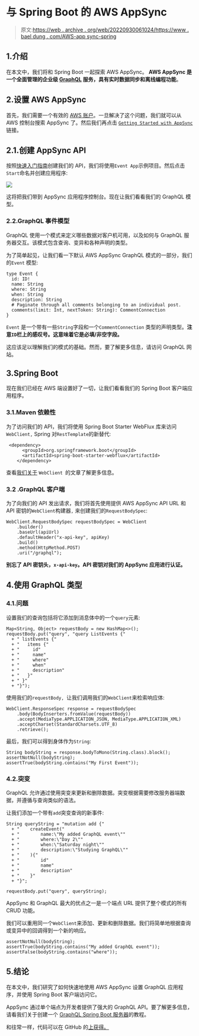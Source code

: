 # 与 Spring Boot 的 AWS AppSync

> 原文:[https://web . archive . org/web/20220930061024/https://www . bael dung . com/AWS-app sync-spring](https://web.archive.org/web/20220930061024/https://www.baeldung.com/aws-appsync-spring)

## 1.介绍

在本文中，我们将和 Spring Boot 一起探索 AWS AppSync。 **AWS AppSync 是一个全面管理的企业级 [GraphQL](/web/20220628150656/https://www.baeldung.com/graphql) 服务，具有实时数据同步和离线编程功能**。

## 2.设置 AWS AppSync

首先，我们需要一个有效的 [AWS 账户](https://web.archive.org/web/20220628150656/https://aws.amazon.com/free/?all-free-tier.sort-by=item.additionalFields.SortRank&all-free-tier.sort-order=asc)。一旦解决了这个问题，我们就可以从 AWS 控制台搜索 AppSync 了。然后我们再点击 [`Getting Started with AppSync`](https://web.archive.org/web/20220628150656/https://docs.aws.amazon.com/appsync/latest/devguide/welcome.html) 链接。

## 2.1.创建 AppSync API

按照[快速入门指南](https://web.archive.org/web/20220628150656/https://docs.aws.amazon.com/appsync/latest/devguide/quickstart-launch-a-sample-schema.html)创建我们的 API，我们将使用`Event App`示例项目。然后点击`Start`命名并创建应用程序:

[![](img/8b10785a7eca1a8a1d463b44b62a866f.png)](/web/20220628150656/https://www.baeldung.com/wp-content/uploads/2020/05/aws_appsync.jpg)

这将把我们带到 AppSync 应用程序控制台。现在让我们看看我们的 GraphQL 模型。

### 2.2.GraphQL 事件模型

GraphQL 使用一个模式来定义哪些数据对客户机可用，以及如何与 GraphQL 服务器交互。该模式包含查询、变异和各种声明的类型。

为了简单起见，让我们看一下默认 AWS AppSync GraphQL 模式的一部分，我们的`Event` 模型:

```
type Event {
  id: ID!
  name: String
  where: String
  when: String
  description: String
  # Paginate through all comments belonging to an individual post.
  comments(limit: Int, nextToken: String): CommentConnection
}
```

`Event` 是一个带有一些`String`字段和一个`CommentConnection` 类型的声明类型。**注意`ID`栏上的感叹号。这意味着它是必填/非空字段。**

这应该足以理解我们的模式的基础。然而，要了解更多信息，请访问 GraphQL 网站。

## 3.Spring Boot

现在我们已经在 AWS 端设置好了一切，让我们看看我们的 Spring Boot 客户端应用程序。

### 3.1.Maven 依赖性

为了访问我们的 API，我们将使用 Spring Boot Starter WebFlux 库来访问`WebClient,` Spring 对`RestTemplate`的新替代:

```
 <dependency> 
      <groupId>org.springframework.boot</groupId> 
      <artifactId>spring-boot-starter-webflux</artifactId> 
    </dependency>
```

查看[我们关于](/web/20220628150656/https://www.baeldung.com/spring-5-webclient) `WebClient `的文章了解更多信息。

### 3.2 .GraphQL 客户端

为了向我们的 API 发出请求，我们将首先使用提供 AWS AppSync API URL 和 API 密钥的`WebClient`构建器`,` 来创建我们的`RequestBodySpec`:

```
WebClient.RequestBodySpec requestBodySpec = WebClient
    .builder()
    .baseUrl(apiUrl)
    .defaultHeader("x-api-key", apiKey)
    .build()
    .method(HttpMethod.POST)
    .uri("/graphql");
```

**别忘了 API 密钥头，`x-api-key`。API 密钥对我们的 AppSync 应用进行认证。**

## 4.使用 GraphQL 类型

### 4.1.问题

设置我们的查询包括将它添加到消息体中的一个`query`元素:

```
Map<String, Object> requestBody = new HashMap<>();
requestBody.put("query", "query ListEvents {" 
  + " listEvents {"
  + "   items {"
  + "     id"
  + "     name"
  + "     where"
  + "     when"
  + "     description"
  + "   }"
  + " }"
  + "}");
```

使用我们的`requestBody, `让我们调用我们的`WebClient`来检索响应体:

```
WebClient.ResponseSpec response = requestBodySpec
    .body(BodyInserters.fromValue(requestBody))
    .accept(MediaType.APPLICATION_JSON, MediaType.APPLICATION_XML)
    .acceptCharset(StandardCharsets.UTF_8)
    .retrieve(); 
```

最后，我们可以得到身体作为`String`:

```
String bodyString = response.bodyToMono(String.class).block();
assertNotNull(bodyString);
assertTrue(bodyString.contains("My First Event"));
```

### 4.2.突变

GraphQL 允许通过使用突变来更新和删除数据。突变根据需要修改服务器端数据，并遵循与查询类似的语法。

让我们添加一个带有`add`突变查询的新事件:

```
String queryString = "mutation add {"
  + "    createEvent("
  + "        name:\"My added GraphQL event\""
  + "        where:\"Day 2\""
  + "        when:\"Saturday night\""
  + "        description:\"Studying GraphQL\""
  + "    ){"
  + "        id"
  + "        name"
  + "        description"
  + "    }"
  + "}";

requestBody.put("query", queryString);
```

AppSync 和 GraphQL 最大的优点之一是一个端点 URL 提供了整个模式的所有 CRUD 功能。

我们可以重用同一个`WebClient`来添加、更新和删除数据。我们将简单地根据查询或变异中的回调得到一个新的响应。

```
assertNotNull(bodyString);
assertTrue(bodyString.contains("My added GraphQL event"));
assertFalse(bodyString.contains("where"));
```

## 5.结论

在本文中，我们研究了如何快速地使用 AWS AppSync 设置 GraphQL 应用程序，并使用 Spring Boot 客户端访问它。

AppSync 通过单个端点为开发者提供了强大的 GraphQL API。要了解更多信息，请看我们关于创建一个 [GraphQL Spring Boot 服务器](/web/20220628150656/https://www.baeldung.com/spring-graphql)的教程。

和往常一样，代码可以在 GitHub 的[上获得。](https://web.archive.org/web/20220628150656/https://github.com/eugenp/tutorials/tree/master/aws-modules/aws-app-sync)